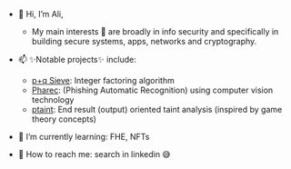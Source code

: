 - 👋 Hi, I’m Ali,
  - My main interests 👀 are broadly in info security and specifically in building secure systems, apps, networks and cryptography.

- 📫 ✨Notable projects✨ include:
  * [p+q Sieve](https://github.com/alialdakheel/pq_sieve): Integer factoring algorithm
  * [Pharec](https://github.com/Pharec): (Phishing Automatic Recognition) using computer vision technology
  * [ptaint](https://github.com/alialdakheel/ptaint): End result (output) oriented taint analysis (inspired by game theory concepts)

- 🌱 I’m currently learning: FHE, NFTs
- 💞️ How to reach me: search in linkedin :sweat_smile:

<!---
alialdakheel/alialdakheel is a ✨ special ✨ repository because its `README.md` (this file) appears on your GitHub profile.
You can click the Preview link to take a look at your changes.
--->
